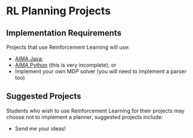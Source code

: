 # RL Planning Projects

## Implementation Requirements

Projects that use Reinforcement Learning will use: 

- [AIMA Java](https://github.com/aima-java/aima-java); 
- [AIMA Python](http://aima.cs.berkeley.edu/python/readme.html) (this is very incomplete); or
- Implement your own MDP solver (you will need to implement a parser too)


## Suggested Projects

Students who wish to use Reinforcement Learning for their projects may choose not to implement a planner, suggested projects include:

- Send me your ideas!